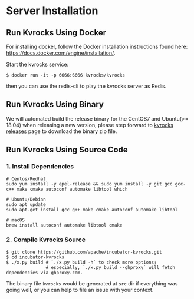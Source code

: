# Server Installation
## Run Kvrocks Using Docker

For installing docker, follow the Docker installation instructions found here: https://docs.docker.com/engine/installation/.

Start the kvrocks service:

```shell
$ docker run -it -p 6666:6666 kvrocks/kvrocks
```
then you can use the redis-cli to play the kvrocks server as Redis.

## Run Kvrocks Using Binary

We will automated build the release binary for the CentOS7 and Ubuntu(>= 18.04) when releasing a new version, please step forward to [kvrocks releases](https://github.com/KvrocksLabs/kvrocks/releases) page to download the binary zip file. 

## Run Kvrocks Using Source Code

### 1. Install Dependencies

```shell
# Centos/Redhat
sudo yum install -y epel-release && sudo yum install -y git gcc gcc-c++ make cmake autoconf automake libtool which

# Ubuntu/Debian
sudo apt update
sudo apt-get install gcc g++ make cmake autoconf automake libtool

# macOS
brew install autoconf automake libtool cmake
```

### 2. Compile Kvrocks Source

```
$ git clone https://github.com/apache/incubator-kvrocks.git
$ cd incubator-kvrocks
$ ./x.py build # `./x.py build -h` to check more options;
               # especially, `./x.py build --ghproxy` will fetch dependencies via ghproxy.com.
```

The binary file `kvrocks` would be generated at `src` dir if everything was going well, or you can help to file an issue with your context.



